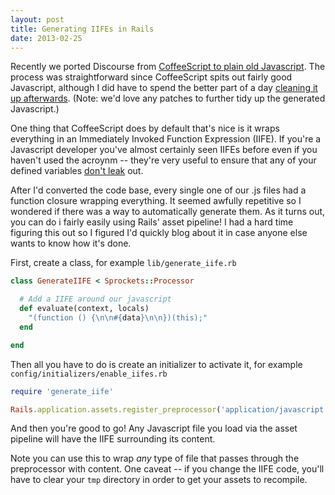 ```yaml
---
layout: post
title: Generating IIFEs in Rails
date: 2013-02-25
---
```


Recently we ported Discourse from
[CoffeeScript to plain old Javascript](http://meta.discourse.org/t/is-it-better-for-discourse-to-use-javascript-or-coffeescript/3153).
The process was straightforward since CoffeeScript spits out fairly good Javascript, although I did have to spend the better part of
a day [cleaning it up afterwards](https://github.com/discourse/discourse/commit/e461c842537b5c48e6f99fa658236948b850276b). (Note: we'd
love any patches to further tidy up the generated Javascript.)

One thing that CoffeeScript does by default that's nice is it wraps everything in an Immediately Invoked Function Expression (IIFE).
If you're a Javascript developer you've almost certainly seen IIFEs before even if you haven't used the acroynm -- they're very
useful to ensure that any of your defined variables [don't leak](http://benalman.com/news/2010/11/immediately-invoked-function-expression/)
out.

After I'd converted the code base, every single one of our .js files had a function closure wrapping everything. It seemed awfully
repetitive so I wondered if there was a way to automatically generate them. As it turns out, you can do i fairly easily using
Rails' asset pipeline! I had a hard time figuring this out so I figured I'd quickly blog about it in case anyone else
wants to know how it's done.

First, create a class, for example `lib/generate_iife.rb`

```ruby
class GenerateIIFE < Sprockets::Processor

  # Add a IIFE around our javascript
  def evaluate(context, locals)
    "(function () {\n\n#{data}\n\n})(this);"
  end

end
```

Then all you have to do is create an initializer to activate it, for example `config/initializers/enable_iifes.rb`

```ruby
require 'generate_iife'

Rails.application.assets.register_preprocessor('application/javascript', GenerateIIFE)
```

And then you're good to go! Any Javascript file you load via the asset pipeline will have the IIFE surrounding its content.

Note you can use this to wrap *any* type of file that passes through the preprocessor with content.
One caveat -- if you change the IIFE code, you'll have to clear your `tmp` directory in order to get your assets to recompile.

